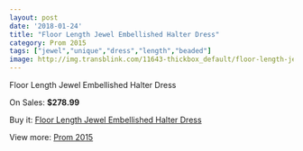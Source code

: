 ```yaml
---
layout: post
date: '2018-01-24'
title: "Floor Length Jewel Embellished Halter Dress"
category: Prom 2015
tags: ["jewel","unique","dress","length","beaded"]
image: http://img.transblink.com/11643-thickbox_default/floor-length-jewel-embellished-halter-dress.jpg
---
```

Floor Length Jewel Embellished Halter Dress

On Sales: **$278.99**
<a href="https://www.transblink.com/en/prom-2015/3790-floor-length-jewel-embellished-halter-dress.html"><amp-img layout="responsive" width="600" height="600" src="//img.transblink.com/11643-thickbox_default/floor-length-jewel-embellished-halter-dress.jpg" alt="Floor Length Jewel Embellished Halter Dress 0" /></a>
<a href="https://www.transblink.com/en/prom-2015/3790-floor-length-jewel-embellished-halter-dress.html"><amp-img layout="responsive" width="600" height="600" src="//img.transblink.com/11644-thickbox_default/floor-length-jewel-embellished-halter-dress.jpg" alt="Floor Length Jewel Embellished Halter Dress 1" /></a>

Buy it: [Floor Length Jewel Embellished Halter Dress](https://www.transblink.com/en/prom-2015/3790-floor-length-jewel-embellished-halter-dress.html "Floor Length Jewel Embellished Halter Dress")

View more: [Prom 2015](https://www.transblink.com/en/10-prom-2015 "Prom 2015")